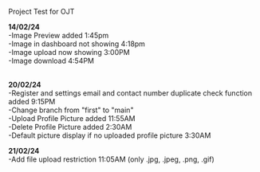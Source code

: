 Project Test for OJT

<b>14/02/24</b><br>
-Image Preview added 1:45pm<br>
-Image in dashboard not showing 4:18pm<br>
-Image upload now showing 3:00PM<br>
-Image download 4:54PM<br><br>

<b>20/02/24</b><br>
-Register and settings email and contact number duplicate check function added 9:15PM <br>
-Change branch from "first" to "main"<br>
-Upload Profile Picture added 11:55AM <br>
-Delete Profile Picture added 2:30AM <br>
-Default picture display if no uploaded profile picture 3:30AM <br>

<b>21/02/24</b><br>
-Add file upload restriction 11:05AM (only .jpg, .jpeg, .png, .gif)<br>